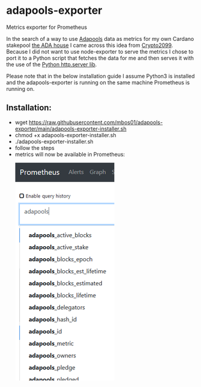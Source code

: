 # adapools-exporter
Metrics exporter for Prometheus

In the search of a way to use [Adapools](https://www.adapools.org) data as metrics for my own Cardano stakepool [the ADA house](https://the.adahou.se) I came across this idea from [Crypto2099](https://crypto2099.io/adding-pool-stats-to-grafana-dashboard/). Because I did not want to use node-exporter to serve the metrics I chose to port it to a Python script that fetches the data for me and then serves it with the use of the [Python http.server lib](https://docs.python.org/3/library/http.server.html).

Please note that in the below installation guide I assume Python3 is installed and the adapools-exporter is running on the same machine Prometheus is running on.

Installation:
-------------
+ wget https://raw.githubusercontent.com/mbos01/adapools-exporter/main/adapools-exporter-installer.sh
+ chmod +x adapools-exporter-installer.sh
+ ./adapools-exporter-installer.sh
+ follow the steps
+ metrics will now be available in Prometheus:<p>
![alt text](https://github.com/mbos01/adapools-exporter/blob/main/adapools.png?raw=true)

